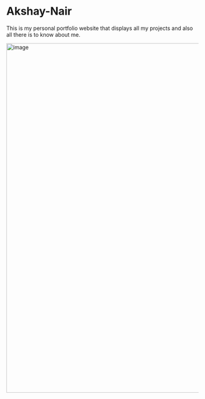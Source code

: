 # Akshay-Nair
This is my personal portfolio website that displays all my projects and also all there is to know about me.

<img width="915" alt="image" src="https://user-images.githubusercontent.com/108605741/209650792-1c4137ac-2507-40dd-8541-d51a8100df4a.png">

